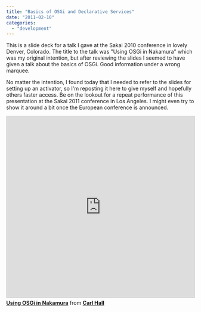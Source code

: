 ```yaml
---
title: "Basics of OSGi and Declarative Services"
date: "2011-02-10"
categories: 
  - "development"
---
```


This is a slide deck for a talk I gave at the Sakai 2010 conference in lovely Denver, Colorado. The title to the talk was "Using OSGi in Nakamura" which was my original intention, but after reviewing the slides I seemed to have given a talk about the basics of OSGi. Good information under a wrong marquee.

No matter the intention, I found today that I needed to refer to the slides for setting up an activator, so I'm reposting it here to give myself and hopefully others faster access. Be on the lookout for a repeat performance of this presentation at the Sakai 2011 conference in Los Angeles. I might even try to show it around a bit once the European conference is announced.

<iframe src="https://www.slideshare.net/slideshow/embed_code/key/hzviRxmA0LcY4N?startSlide=1" width="597" height="486" frameborder="0" marginwidth="0" marginheight="0" scrolling="no" style="border:1px solid #CCC; border-width:1px; margin-bottom:5px;max-width: 100%;" allowfullscreen></iframe><div style="margin-bottom:5px"><strong><a href="https://www.slideshare.net/slideshow/using-osgi-in-nakamura/4518794" title="Using OSGi in Nakamura" target="_blank">Using OSGi in Nakamura</a></strong> from <strong><a href="https://www.slideshare.net/thecarlhall" target="_blank">Carl Hall</a></strong></div>
